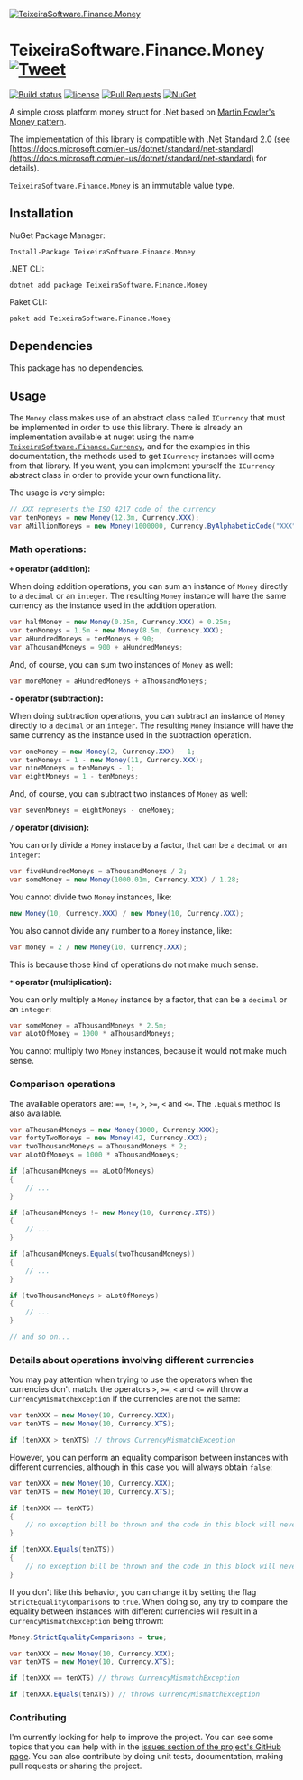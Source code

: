 [![TeixeiraSoftware.Finance.Money](https://github.com/TeixeiraSoftware/assets/raw/master/logo_small.png)](https://TeixeiraSoftware.github.io/TeixeiraSoftware.Finance.Money/)

# TeixeiraSoftware.Finance.Money [![Tweet](https://img.shields.io/twitter/url/http/shields.io.svg?style=social)](https://twitter.com/intent/tweet?text=A%20simple%20money%20class%20library&url=https://TeixeiraSoftware.github.io/TeixeiraSoftware.Finance.Money/&hashtags=money,finance,software,dotnet,crossplatform)

[![Build status](https://ci.appveyor.com/api/projects/status/oiuheni8ga39sd9f?svg=true)](https://ci.appveyor.com/project/TeixeiraSoftware/teixeirasoftware-finance-money)
[![license](https://img.shields.io/github/license/mashape/apistatus.svg)](https://github.com/TeixeiraSoftware/TeixeiraSoftware.Finance.Money/blob/master/LICENSE)
[![Pull Requests](https://img.shields.io/badge/Pull%20Requests-Welcome-brightgreen.svg)](https://github.com/TeixeiraSoftware/TeixeiraSoftware.Finance.Money/blob/master/CONTRIBUTING.md)
[![NuGet](https://img.shields.io/nuget/dt/currency.svg)](https://www.nuget.org/packages/TeixeiraSoftware.Finance.Money/)

A simple cross platform money struct for .Net based on [Martin Fowler's Money pattern](https://martinfowler.com/eaaCatalog/money.html).

The implementation of this library is compatible with .Net Standard 2.0 (see [https://docs.microsoft.com/en-us/dotnet/standard/net-standard](https://docs.microsoft.com/en-us/dotnet/standard/net-standard) for details).

`TeixeiraSoftware.Finance.Money` is an immutable value type.

## Installation

NuGet Package Manager:
```
Install-Package TeixeiraSoftware.Finance.Money
```

.NET CLI:
```
dotnet add package TeixeiraSoftware.Finance.Money
```

Paket CLI:
```
paket add TeixeiraSoftware.Finance.Money
```

## Dependencies

This package has no dependencies.

## Usage
The `Money` class makes use of an abstract class called `ICurrency` that must be implemented in order to use this library.
There is already an implementation available at nuget using the name [`TeixeiraSoftware.Finance.Currency`](https://www.nuget.org/packages/TeixeiraSoftware.Finance.Currency/), and for the examples in this documentation, the methods used to get `ICurrency` instances will come from that library. If you want, you can implement yourself the `ICurrency` abstract class in order to provide your own functionallity.

The usage is very simple:

``` c#
// XXX represents the ISO 4217 code of the currency
var tenMoneys = new Money(12.3m, Currency.XXX);
var aMillionMoneys = new Money(1000000, Currency.ByAlphabeticCode("XXX"));
```

### Math operations:

**`+` operator (addition):**

When doing addition operations, you can sum an instance of `Money` directly to a `decimal` or an `integer`.
The resulting `Money` instance will have the same currency as the instance used in the addition operation.
``` c#
var halfMoney = new Money(0.25m, Currency.XXX) + 0.25m;
var tenMoneys = 1.5m + new Money(8.5m, Currency.XXX);
var aHundredMoneys = tenMoneys + 90;
var aThousandMoneys = 900 + aHundredMoneys;
```

And, of course, you can sum two instances of `Money` as well:

``` c#
var moreMoney = aHundredMoneys + aThousandMoneys;
```

**`-` operator (subtraction):**

When doing subtraction operations, you can subtract an instance of `Money` directly to a `decimal` or an `integer`.
The resulting `Money` instance will have the same currency as the instance used in the subtraction operation.
``` c#
var oneMoney = new Money(2, Currency.XXX) - 1;
var tenMoneys = 1 - new Money(11, Currency.XXX);
var nineMoneys = tenMoneys - 1;
var eightMoneys = 1 - tenMoneys;
```

And, of course, you can subtract two instances of `Money` as well:
``` c#
var sevenMoneys = eightMoneys - oneMoney;
```

**`/` operator (division):**

You can only divide a `Money` instace by a factor, that can be a `decimal` or an `integer`:

``` c#
var fiveHundredMoneys = aThousandMoneys / 2;
var someMoney = new Money(1000.01m, Currency.XXX) / 1.28;
```
You cannot divide two `Money` instances, like:
``` c#
new Money(10, Currency.XXX) / new Money(10, Currency.XXX);
```
You also cannot divide any number to a `Money` instance, like:
``` c#
var money = 2 / new Money(10, Currency.XXX);
```
This is because those kind of operations do not make much sense.


**`*` operator (multiplication):**

You can only multiply a `Money` instance by a factor, that can be a `decimal` or an `integer`:
``` c#
var someMoney = aThousandMoneys * 2.5m;
var aLotOfMoney = 1000 * aThousandMoneys;
```
You cannot multiply two `Money` instances, because it would not make much sense.

### Comparison operations

The available operators are: `==`, `!=`, `>`, `>=`, `<` and `<=`.
The `.Equals` method is also available.

``` c#
var aThousandMoneys = new Money(1000, Currency.XXX);
var fortyTwoMoneys = new Money(42, Currency.XXX);
var twoThousandMoneys = aThousandMoneys * 2;
var aLotOfMoneys = 1000 * aThousandMoneys;

if (aThousandMoneys == aLotOfMoneys)
{
    // ...
}

if (aThousandMoneys != new Money(10, Currency.XTS))
{
    // ...
}

if (aThousandMoneys.Equals(twoThousandMoneys))
{
    // ...
}

if (twoThousandMoneys > aLotOfMoneys)
{
    // ...
}

// and so on...
```

### Details about operations involving different currencies

You may pay attention when trying to use the operators when the currencies don't match.
the operators `>`, `>=`, `<` and `<=` will throw a `CurrencyMismatchException` if the currencies are not the same:

``` c#
var tenXXX = new Money(10, Currency.XXX);
var tenXTS = new Money(10, Currency.XTS);

if (tenXXX > tenXTS) // throws CurrencyMismatchException
```

However, you can perform an equality comparison between instances with different currencies, although in this case you will always obtain `false`:

``` c#
var tenXXX = new Money(10, Currency.XXX);
var tenXTS = new Money(10, Currency.XTS);

if (tenXXX == tenXTS)
{
    // no exception bill be thrown and the code in this block will never be executed
}

if (tenXXX.Equals(tenXTS))
{
    // no exception bill be thrown and the code in this block will never be executed
}
```

If you don't like this behavior, you can change it by setting the flag `StrictEqualityComparisons` to `true`.
When doing so, any try to compare the equality between instances with different currencies will result in a `CurrencyMismatchException` being thrown:

``` c#
Money.StrictEqualityComparisons = true;

var tenXXX = new Money(10, Currency.XXX);
var tenXTS = new Money(10, Currency.XTS);

if (tenXXX == tenXTS) // throws CurrencyMismatchException

if (tenXXX.Equals(tenXTS)) // throws CurrencyMismatchException
```

### Contributing
I'm currently looking for help to improve the project. You can see some topics that you can help with in the [issues section of the project's GitHub page](https://github.com/TeixeiraSoftware/TeixeiraSoftware.Finance.Money/issues).
You can also contribute by doing unit tests, documentation, making pull requests or sharing the project.
